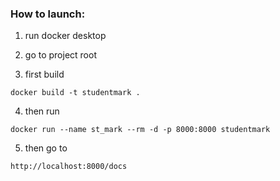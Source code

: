
### How to launch:

1) run docker desktop


2) go to project root


3) first build

```shell
docker build -t studentmark .
```

4) then run

```shell
docker run --name st_mark --rm -d -p 8000:8000 studentmark
```

5) then go to

``http://localhost:8000/docs``